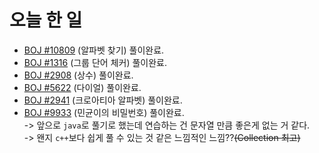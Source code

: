 # 오늘 한 일

* [BOJ #10809](https://www.acmicpc.net/problem/10809) (알파벳 찾기) 풀이완료.
* [BOJ #1316](https://www.acmicpc.net/problem/1316) (그룹 단어 체커) 풀이완료.
* [BOJ #2908](https://www.acmicpc.net/problem/2908) (상수) 풀이완료.
* [BOJ #5622](https://www.acmicpc.net/problem/5622) (다이얼) 풀이완료.
* [BOJ #2941](https://www.acmicpc.net/problem/2941) (크로아티아 알파벳) 풀이완료.
* [BOJ #9933](https://www.acmicpc.net/problem/9933) (민균이의 비밀번호) 풀이완료.  
-> 앞으로 `java`로 풀기로 했는데 연습하는 건 문자열 만큼 좋은게 없는 거 같다.  
-> 왠지 `c++`보다 쉽게 풀 수 있는 것 같은 느낌적인 느낌??~~(Collection 최고)~~
